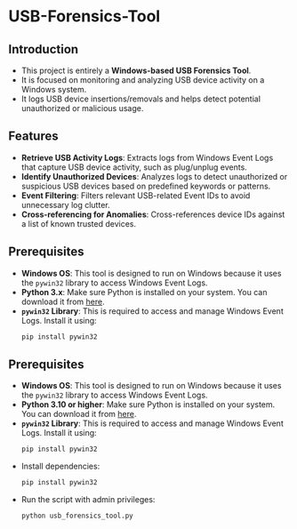 # USB-Forensics-Tool

## Introduction
- This project is entirely a **Windows-based USB Forensics Tool**.
- It is focused on monitoring and analyzing USB device activity on a Windows system.
- It logs USB device insertions/removals and helps detect potential unauthorized or malicious usage.

## Features
- **Retrieve USB Activity Logs**: Extracts logs from Windows Event Logs that capture USB device activity, such as plug/unplug events.
- **Identify Unauthorized Devices**: Analyzes logs to detect unauthorized or suspicious USB devices based on predefined keywords or patterns.
- **Event Filtering**: Filters relevant USB-related Event IDs to avoid unnecessary log clutter.
- **Cross-referencing for Anomalies**: Cross-references device IDs against a list of known trusted devices.

## Prerequisites
- **Windows OS**: This tool is designed to run on Windows because it uses the `pywin32` library to access Windows Event Logs.
- **Python 3.x**: Make sure Python is installed on your system. You can download it from [here](https://www.python.org/downloads/).
- **`pywin32` Library**: This is required to access and manage Windows Event Logs. Install it using:
  ```bash
  pip install pywin32

## Prerequisites
- **Windows OS**: This tool is designed to run on Windows because it uses the `pywin32` library to access Windows Event Logs.
- **Python 3.10 or higher**: Make sure Python is installed on your system. You can download it from [here](https://www.python.org/downloads/).
- **`pywin32` Library**: This is required to access and manage Windows Event Logs. Install it using:
  ```bash
  pip install pywin32

- Install dependencies:
  ```bash
  pip install pywin32

- Run the script with admin privileges:
  ```bash
  python usb_forensics_tool.py

